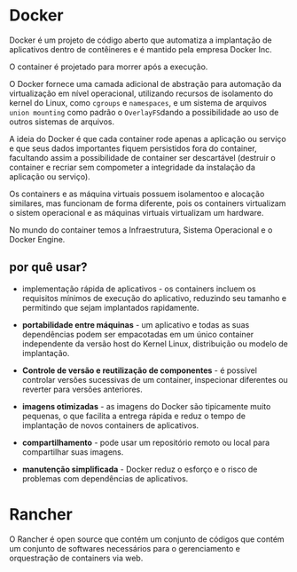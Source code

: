 # Docker
Docker é um projeto de código aberto que automatiza a implantação de aplicativos dentro de contêineres e é mantido pela empresa Docker Inc.

O container é projetado para morrer após a execução.

O Docker fornece uma camada adicional de abstração para automação da virtualização em nível operacional, utilizando recursos de isolamento do kernel do Linux, como `cgroups` e `namespaces`, e um sistema de arquivos `union mounting` como padrão o `OverlayFS`dando a possibilidade ao uso de outros sistemas de arquivos.

A ideia do Docker é que cada container rode apenas a aplicação ou serviço e que seus dados importantes fiquem persistidos fora do container, facultando assim a possibilidade de container ser descartável (destruir o container e recriar sem compometer a integridade da instalação da aplicação ou serviço).

Os containers e as máquina virtuais possuem isolamentoo e alocação similares, mas funcionam de forma diferente, pois os containers virtualizam o sistem operacional e as máquinas virtuais virtualizam um hardware.

No mundo do container temos a Infraestrutura, Sistema Operacional e o Docker Engine.

## por quê usar?
- implementação rápida de aplicativos - os containers incluem os requisitos mínimos de execução do aplicativo, reduzindo seu tamanho e permitindo que sejam implantados rapidamente.

- **portabilidade entre máquinas** - um aplicativo e todas as suas dependências podem ser empacotadas em um único container independente da versão host do Kernel Linux, distribuição ou modelo de implantação.
- **Controle de versão e reutilização de componentes** - é possível controlar versões sucessivas de um container, inspecionar diferentes ou reverter para versões anteriores.
- **imagens otimizadas** - as imagens do Docker são tipicamente muito pequenas, o que facilita a entrega rápida e reduz o tempo de implantação de novos containers de aplicativos.
- **compartilhamento** - pode usar um repositório remoto ou local para compartilhar suas imagens.
- **manutenção simplificada** - Docker reduz o esforço e o risco de problemas com dependências de aplicativos.

# Rancher

O Rancher é open source que contém um conjunto de códigos que contém um conjunto de softwares necessários para o gerenciamento e orquestração de containers via web.

















